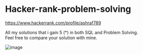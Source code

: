 # Hacker-rank-problem-solving
https://www.hackerrank.com/profile/ashraf789

All my solutions that i gain 5 (*) in both SQL and Problem Solving. <br/>
Feel free to compare your solution with mine.


![image](https://user-images.githubusercontent.com/13873490/123890988-63e72280-d982-11eb-9443-3486a16aab35.png)
